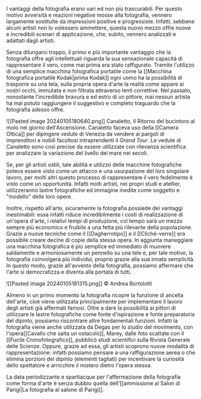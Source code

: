 I vantaggi della fotografia erano vari ed non più trascurabili. Per questo motivo avversità e reazioni negative mosse alla fotografia, vennero largamente sostituite da impressioni positive e progressiste. Infatti, sebbene alcuni artisti non lo volessero ammettere, questa nuovo mezzo offre nuove e incredibili scenari di applicazione, che, subito, vennero analizzati e adattati dagli artisti.

Senza dilungarci troppo, il primo e più importante vantaggio che la fotografia offre agli intellettuali riguarda la sua sensazionale capacità di rappresentare il vero, come mai prima era stato raffigurato. Tramite l'utilizzo di una semplice macchina fotografica portatile come la [[Macchina fotografica portatile Kodak|prima Kodak]] ogni uomo ha la possibilità di trasporre su una tela, sulla propria opera d'arte la realtà come appare ai nostri occhi, immutata e non filtrata attraverso lenti correttive. Nel passato, nonostante l'incredibile bravura e ed estro di un pittore, mai nessun artista ha mai potuto raggiungere il suggestivo e completo traguardo che la fotografia adesso offre.

![[Pasted image 20240105180640.png]]
Canaletto, Il Ritorno del bucintoro al molo nel giorno dell'Ascensione. Canaletto faceva uso della [[Camera Ottica]] per dipingere vedute di Venezia da vendere ai pargoli di imprenditori e nobili facoltosi intraprendenti il *Grand Tour*. Le vedute di Canaletto sono così precise da essere utilizzate con rilevanza scientifica per analizzare la variazione del livello del mare nei secoli.


Se, per gli artisti ostili, tale abilità e utilizzo delle macchine fotografiche poteva essere visto come un attacco e una usurpazione del loro singolare lavoro, per molti altri questo processo di rappresentare il vero fedelmente è visto come un opportunità. Infatti molti artisti, nei propri studi e atellier, utilizzeranno lastre fotografiche ed immagine inedite come soggetto e "modello" delle loro opere. 

Inoltre, rispetto all'arte, sicuramente la fotografia possiede dei vantaggi inestimabili: essa infatti riduce incredibilmente i costi di realizzazione di un'opera d'arte, i relativi tempi di produzione, col tempo sarà un mezzo sempre più economico e fruibile a una fetta più rilevante della popolazione. Grazie a nuove tecniche come il [[Dagherrotipo]] e il [[Cliché-verre]] era possibile creare decine di copie della stessa opera. In aggiunta maneggiare una macchina fotografica è più semplice ed immediato di muovere saldamente e armoniosamente un pennello su una tele e, per tale motivo, la fotografia coinvolgerà più individui, proprio grazie alla sua innata semplicità.
In questo modo, grazie all'avvento della fotografia, possiamo affermare che l'arte si democratizza e diventa alla portata di tutti.

![[Pasted image 20240105181315.png]]
© Andrea Bortolotti

Almeno in un primo momento la fotografia ricopre la funzione di ancella dell'arte, cioè viene utilizzata principalmente per implementare il lavoro degli artisti già affermati famosi. Oltre a dare la possibilità ai pittori di utilizzare le lastre fotografiche come fonte d'ispirazione e fonte preparatoria del dipinto, possiamo riscontrare altre fondamentali funzioni. Infatti la fotografia viene anche utilizzata da Degas per lo studio del movimento, con l'opera[[Cavallo che salta un ostacolo]], Marey, dalle foto scattate con il [[Fucile Cronofotografico]], pubblicò studi scientifici sulla Rivista Generale delle Scienze. Oppure, grazie ad essa, gli artisti scoprono nuove modalità di rappresentazione: infatti possiamo pensare a una raffigurazione aerea o che elimina porzioni del dipinto (elementi tagliati) per incentivare la curiosità dello spettatore e arricchire il mistero dietro l'opera stessa.

La data periodizzante e spartiacque per l'affermazione della fotografia come forma d'arte è senza dubbio quella dell'[[ammissione al Salon di Parigi|La fotografia al salone di Parigi]].